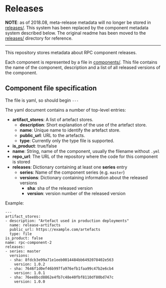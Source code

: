 # Releases

**NOTE**: as of 2018.08, meta-release metadata will no longer be stored in [releases/](releases). This system has been replaced by the component metadata system described below. The original readme has been moved to the [releases/](releases) directory for reference.

---

This repository stores metadata about RPC component releases.

Each component is represented by a file in [components/](components).
This file contains the name of the component, description and a list of all
released versions of the component.

## Component file specification
The file is yaml, so should begin `---`

The yaml document contains a number of top-level entries:
  * **artifact_stores**: A list of artefact stores.
      * **description**: Short explanation of the use of the artefact store.
      * **name**: Unique name to identify the artefact store.
      * **public_url**: URL to the artefacts.
      * **type**: Currently only the type file is supported.
  * **is_product**: true/false
  * **name**: String, name of the component, usually the filename without `.yml`
  * **repo_url**: The URL of the repository where the code for this component is stored
  * **releases**: Dictionary containing at least one **series** entry
      * **series**: Name of the component series (e.g. ```master```)
      * **versions**: Dictionary containing information about the released versions
        * **sha**: sha of the released version
        * **version**: version number of the released version

Example:
```
---
artifact_stores:
- description: "Artefact used in production deployments"
  name: release-artifacts
  public_url: https://example.com/artefacts
  type: file
is_product: false
name: rpc-component-2
releases:
- series: master
  versions:
  - sha: 8fdcb3e99a71e1eeb0014484bb6492078402e563
    version: 1.0.2
  - sha: 7646f1d0ef46b997fa976efb1faa99c47b2e6cb4
    version: 1.0.1
  - sha: 76ee8bcd8862e4fb7c48e40fbf8110df80bd747c
    version: 1.0.0
```
